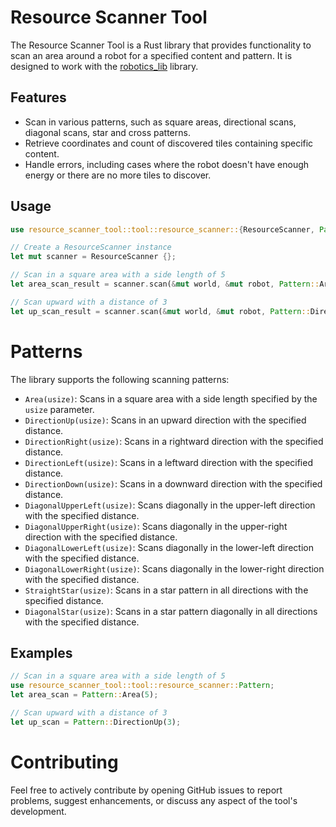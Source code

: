 
# Resource Scanner Tool

The Resource Scanner Tool is a Rust library that provides functionality to scan an area around a robot for a specified content and pattern. It is designed to work with the [robotics_lib](https://advancedprogramming.disi.unitn.it/crate?name=robotics_lib) library.

## Features

- Scan in various patterns, such as square areas, directional scans, diagonal scans, star and cross patterns.
- Retrieve coordinates and count of discovered tiles containing specific content.
- Handle errors, including cases where the robot doesn't have enough energy or there are no more tiles to discover.

## Usage

```rust
use resource_scanner_tool::tool::resource_scanner::{ResourceScanner, Pattern};

// Create a ResourceScanner instance
let mut scanner = ResourceScanner {};

// Scan in a square area with a side length of 5
let area_scan_result = scanner.scan(&mut world, &mut robot, Pattern::Area(5), content_to_search_for);

// Scan upward with a distance of 3
let up_scan_result = scanner.scan(&mut world, &mut robot, Pattern::DirectionUp(3), content_to_search_for);
```

# Patterns

The library supports the following scanning patterns:

-   `Area(usize)`: Scans in a square area with a side length specified by the `usize` parameter.
-   `DirectionUp(usize)`: Scans in an upward direction with the specified distance.
-   `DirectionRight(usize)`: Scans in a rightward direction with the specified distance.
-   `DirectionLeft(usize)`: Scans in a leftward direction with the specified distance.
-   `DirectionDown(usize)`: Scans in a downward direction with the specified distance.
-   `DiagonalUpperLeft(usize)`: Scans diagonally in the upper-left direction with the specified distance.
-   `DiagonalUpperRight(usize)`: Scans diagonally in the upper-right direction with the specified distance.
-   `DiagonalLowerLeft(usize)`: Scans diagonally in the lower-left direction with the specified distance.
-   `DiagonalLowerRight(usize)`: Scans diagonally in the lower-right direction with the specified distance.
-   `StraightStar(usize)`: Scans in a star pattern in all directions with the specified distance.
-   `DiagonalStar(usize)`: Scans in a star pattern diagonally in all directions with the specified distance.
## Examples

```rust
// Scan in a square area with a side length of 5
use resource_scanner_tool::tool::resource_scanner::Pattern;
let area_scan = Pattern::Area(5);

// Scan upward with a distance of 3
let up_scan = Pattern::DirectionUp(3);
```

# Contributing

Feel free to actively contribute by opening GitHub issues to report problems, suggest enhancements, or discuss any aspect of the tool's development.
